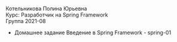  Котельникова Полина Юрьевна  
 Курс: Разработчик на Spring Framework  
 Группа 2021-08  
 
 * Домашнее задание Введение в Spring Framework - spring-01
